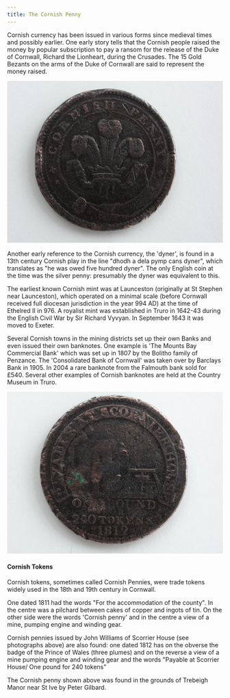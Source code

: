 ```yaml
---
title: The Cornish Penny
---
```


Cornish currency has been issued in various forms since medieval times and possibly earlier. One early story tells that the Cornish people raised the money by popular subscription to pay a ransom for the release of the Duke of Cornwall, Richard the Lionheart, during the Crusades. The 15 Gold Bezants on the arms of the Duke of Cornwall are said to represent the money raised.

![The Cornish Penny](./the-cornish-penny/Cornish_Penny_001.jpg)

Another early reference to the Cornish currency, the 'dyner', is found in a 13th century Cornish play in the line "dhodh a dela pymp cans dyner", which translates as "he was owed five hundred dyner". The only English coin at the time was the silver penny: presumably the dyner was equivalent to this.

The earliest known Cornish mint was at Launceston (originally at St Stephen near Launceston), which operated on a minimal scale (before Cornwall received full diocesan jurisdiction in the year 994 AD) at the time of Ethelred II in 976. A royalist mint was established in Truro in 1642-43 during the English Civil War by Sir Richard Vyvyan. In September 1643 it was moved to Exeter.

Several Cornish towns in the mining districts set up their own Banks and even issued their own banknotes. One example is 'The Mounts Bay Commercial Bank' which was set up in 1807 by the Bolitho family of Penzance. The 'Consolidated Bank of Cornwall' was taken over by Barclays Bank in 1905. In 2004 a rare banknote from the Falmouth bank sold for £540. Several other examples of Cornish banknotes are held at the Country Museum in Truro.

![The Cornish Penny](./the-cornish-penny/Cornish_Penny_002.jpg)

#### Cornish Tokens

Cornish tokens, sometimes called Cornish Pennies, were trade tokens widely used in the 18th and 19th century in Cornwall.

One dated 1811 had the words "For the accommodation of the county". In the centre was a pilchard between cakes of copper and ingots of tin. On the other side were the words 'Cornish penny' and in the centre a view of a mine, pumping engine and winding gear.

Cornish pennies issued by John Williams of Scorrier House (see photographs above) are also found: one dated 1812 has on the obverse the badge of the Prince of Wales (three plumes) and on the reverse a view of a mine pumping engine and winding gear and the words "Payable at Scorrier House/ One pound for 240 tokens"

The Cornish penny shown above was found in the grounds of Trebeigh Manor near St Ive by Peter Gilbard.
